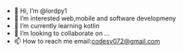 - 👋 Hi, I’m @lordpy1
- 👀 I’m interested web,mobile and software developmeny
- 🌱 I’m currently learning kotlin
- 💞️ I’m looking to collaborate on ...
- 📫 How to reach me email:codesv072@gmail.com

<!---
lordpy1/lordpy1 is a ✨ special ✨ repository because its `README.md` (this file) appears on your GitHub profile.
You can click the Preview link to take a look at your changes.
--->
